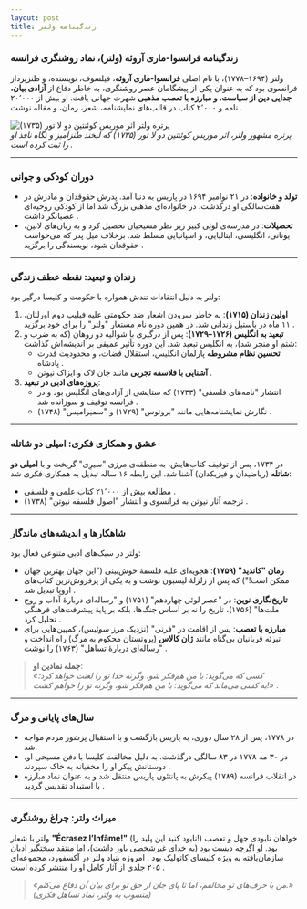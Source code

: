 ```yaml
---
layout: post
title: زندگینامه ولتر
---
```


### زندگینامه فرانسوا-ماری آروئه (ولتر)، نماد روشنگری فرانسه  
ولتر (۱۶۹۴–۱۷۷۸)، با نام اصلی **فرانسوا-ماری آروئه**، فیلسوف، نویسنده، و طنزپرداز فرانسوی بود که به عنوان یکی از پیشگامان عصر روشنگری، به خاطر دفاع از **آزادی بیان، جدایی دین از سیاست، و مبارزه با تعصب مذهبی** شهرت جهانی یافت. او بیش از ۲۰٬۰۰۰ نامه و ۲٬۰۰۰ کتاب در قالب‌های نمایشنامه، شعر، رمان، و مقاله نوشت .  

![پرتره ولتر اثر موریس کوئنتین دو لا تور (۱۷۳۵)](https://indexes.ir/img/ولتر.webp)  
*پرتره مشهور ولتر، اثر موریس کوئنتین دو لا تور (۱۷۳۵) که لبخند طنزآمیز و نگاه نافذ او را ثبت کرده است .*  

---

### **دوران کودکی و جوانی**  
- **تولد و خانواده**: در ۲۱ نوامبر ۱۶۹۴ در پاریس به دنیا آمد. پدرش حقوقدان و مادرش در هفت‌سالگی او درگذشت. در خانواده‌ای مذهبی بزرگ شد اما از کودکی روحیه‌ای عصیانگر داشت .  
- **تحصیلات**: در مدرسه‌ی لوئی کبیر زیر نظر مسیحیان تحصیل کرد و به زبان‌های لاتین، یونانی، انگلیسی، ایتالیایی، و اسپانیایی مسلط شد. برخلاف میل پدر که می‌خواست حقوقدان شود، نویسندگی را برگزید .  

---

### **زندان و تبعید: نقطه عطف زندگی**  
ولتر به دلیل انتقادات تندش همواره با حکومت و کلیسا درگیر بود:  
1. **اولین زندان (۱۷۱۵)**: به خاطر سرودن اشعار ضد حکومتی علیه فیلیپ دوم اورلئان، ۱۱ ماه در باستیل زندانی شد. در همین دوره نام مستعار "ولتر" را برای خود برگزید .  
2. **تبعید به انگلیس (۱۷۲۶–۱۷۲۹)**: پس از درگیری با شوالیه دو روهان (که به ضرب و شتم او منجر شد)، به انگلیس تبعید شد. این دوره تأثیر عمیقی بر اندیشه‌اش گذاشت:  
   - **تحسین نظام مشروطه** پارلمان انگلیس، استقلال قضات، و محدودیت قدرت پادشاه .  
   - **آشنایی با فلاسفه تجربی** مانند جان لاک و ایزاک نیوتن .  
3. **پروژه‌های ادبی در تبعید**:  
   - انتشار "نامه‌های فلسفی" (۱۷۳۳) که ستایشی از آزادی‌های انگلیس بود و در فرانسه توقیف و سوزانده شد .  
   - نگارش نمایشنامه‌هایی مانند "بروتوس" (۱۷۲۹) و "سمیرامیس" (۱۷۴۸) .  

---

### **عشق و همکاری فکری: امیلی دو شاتله**  
در ۱۷۳۴، پس از توقیف کتاب‌هایش، به منطقه‌ی مرزی "سیرِی" گریخت و با **امیلی دو شاتله** (ریاضیدان و فیزیکدان) آشنا شد. این رابطه ۱۶ ساله تبدیل به همکاری فکری شد:  
- مطالعه بیش از ۲۱٬۰۰۰ کتاب علمی و فلسفی .  
- ترجمه آثار نیوتن به فرانسوی و انتشار "اصول فلسفه نیوتن" (۱۷۳۸) .  

---

### **شاهکارها و اندیشه‌های ماندگار**  
ولتر در سبک‌های ادبی متنوعی فعال بود:  
- **رمان "کاندید" (۱۷۵۹)**: هجویه‌ای علیه فلسفهٔ خوش‌بینی ("این جهان بهترین جهان ممکن است!") که پس از زلزلهٔ لیسبون نوشت و به یکی از پرفروش‌ترین کتاب‌های اروپا تبدیل شد .  
- **تاریخ‌نگاری نوین**: در "عصر لوئی چهاردهم" (۱۷۵۱) و "رساله‌ای دربارهٔ آداب و روح ملت‌ها" (۱۷۵۶)، تاریخ را نه بر اساس جنگ‌ها، بلکه بر پایهٔ پیشرفت‌های فرهنگی تحلیل کرد .  
- **مبارزه با تعصب**: پس از اقامت در "فرنی" (نزدیک مرز سوئیس)، کمپین‌هایی برای تبرئه قربانیان بی‌گناه مانند **ژان کالاس** (پروتستان محکوم به مرگ) راه انداخت و "رساله‌ای دربارهٔ تساهل" (۱۷۶۳) را نوشت .  

> **جمله نمادین او**:  
> *«کسی که می‌گوید: با من هم‌فکر شو، وگرنه خدا تو را لعنت خواهد کرد؛  
> به کسی می‌ماند که می‌گوید: با من هم‌فکر شو، وگرنه تو را خواهم کشت!»* .  

---

### **سال‌های پایانی و مرگ**  
- در ۱۷۷۸، پس از ۲۸ سال دوری، به پاریس بازگشت و با استقبال پرشور مردم مواجه شد.  
- در ۳۰ مه ۱۷۷۸ در ۸۳ سالگی درگذشت. به دلیل مخالفت کلیسا با دفن مسیحی او، دوستانش پیکر او را مخفیانه به خاک سپردند .  
- در انقلاب فرانسه (۱۷۸۹) پیکرش به پانتئون پاریس منتقل شد و به عنوان نماد مبارزه با استبداد تقدیس گردید .  

---

### **میراث ولتر: چراغ روشنگری**  
ولتر با شعار **"Écrasez l’Infâme!"** (نابود کنید این پلید را!) خواهان نابودی جهل و تعصب بود. او اگرچه دیست بود (به خدای غیرشخصی باور داشت)، اما منتقد سختگیر ادیان سازمان‌یافته به ویژه کلیسای کاتولیک بود . امروزه بنیاد ولتر در آکسفورد، مجموعه‌ای ۲۰۵ جلدی از آثار کامل او را منتشر کرده است .  

> *«من با حرف‌های تو مخالفم، اما تا پای جان از حق تو برای بیان آن دفاع می‌کنم.»*  
> *(منسوب به ولتر، نماد تساهل فکری)*
